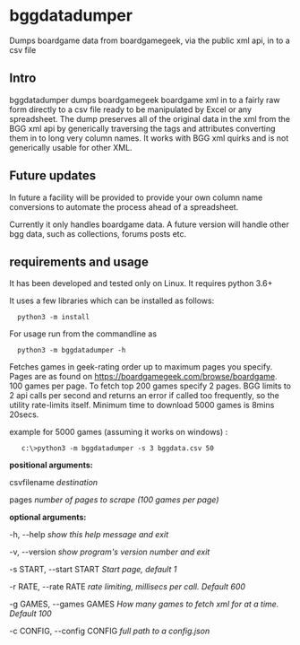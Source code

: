 # bggdatadumper
Dumps boardgame data from boardgamegeek, via the public xml api, in to a csv file

## Intro

bggdatadumper dumps boardgamegeek boardgame xml in to a fairly raw form
directly to a csv file ready to be manipulated by Excel or any
spreadsheet. The dump preserves all of the original data in the
xml from the BGG xml api by generically traversing the tags and 
attributes converting them in to long very column names. It works
with BGG xml quirks and is not generically usable for other XML.

## Future updates

In future a facility will be provided to provide your own column 
name conversions to automate the process ahead of a spreadsheet.

Currently it only handles boardgame data. A future version
will handle other bgg data, such as collections, forums posts etc.

## requirements and usage

It has been developed and tested only on Linux. It requires python 3.6+

It uses a few libraries which can be installed as follows:

```   python3 -m install ``` 

For usage run from the commandline as

```   python3 -m bggdatadumper -h ```

Fetches games in geek-rating order up to maximum pages you specify.
Pages are as found on https://boardgamegeek.com/browse/boardgame.
100 games per page. To fetch top 200 games specify 2 pages.
BGG limits to 2 api calls per second and returns an error
if called too frequently, so the utility rate-limits itself. 
Minimum time to download 5000 games is 8mins 20secs. 

example for 5000 games (assuming it works on windows) :
            
```   c:\>python3 -m bggdatadumper -s 3 bggdata.csv 50```
            

**positional arguments:**

csvfilename           *destination*

pages                 *number of pages to scrape (100 games per page)*

**optional arguments:**

-h, --help            *show this help message and exit*

-v, --version         *show program's version number and exit*

-s START, --start START   *Start page, default 1*

-r RATE, --rate RATE    *rate limiting, millisecs per call. Default 600*

-g GAMES, --games GAMES             *How many games to fetch xml for at a time. Default 100*

-c CONFIG, --config CONFIG          *full path to a config.json*


